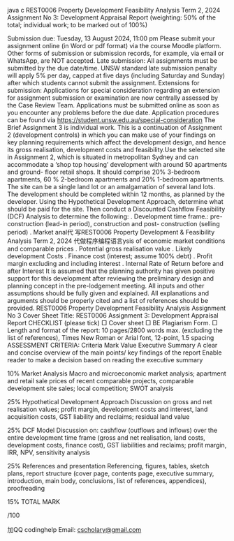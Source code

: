 java c REST0006 Property Development Feasibility Analysis Term 2, 2024 Assignment No 3: Development Appraisal Report (weighting: 50% of the total; individual work; to be marked out of 100%)

Submission due: Tuesday, 13 August 2024, 11:00 pm Please submit your assignment online (in Word or pdf format) via the course Moodle platform. Other forms of submission or submission records, for example, via email or WhatsApp, are NOT accepted. Late submission: All assignments must be submitted by the due date/time. UNSW standard late submission penalty will apply 5% per day, capped at five days (including Saturday and Sunday) after which students cannot submit the assignment. Extensions for submission: Applications for special consideration regarding an extension for assignment submission or examination are now centrally assessed by the Case Review Team. Applications must be submitted online as soon as you encounter any problems before the due date. Application procedures can be found via https://student.unsw.edu.au/special-consideration The Brief Assignment 3 is individual work. This is a continuation of Assignment 2 (development controls) in which you can make use of your findings on key planning requirements which affect the development design, and hence its gross realisation, development costs and feasibility.Use the selected site in Assignment 2, which is situated in metropolitan Sydney and can accommodate a ‘shop top housing’ development with around 50 apartments and ground- floor retail shops. It should comprise 20% 3-bedroom apartments, 60 % 2-bedroom apartments and 20% 1-bedroom apartments. The site can be a single land lot or an amalgamation of several land lots. The development should be completed within 12 months, as planned by the developer. Using the Hypothetical Development Approach, determine what should be paid for the site. Then conduct a Discounted Cashflow Feasibility (DCF) Analysis to determine the following: . Development time frame.: pre-construction (lead-in period), construction and post- construction (selling period) . Market anal代 写REST0006 Property Development & Feasibility Analysis Term 2, 2024 代做程序编程语言ysis of economic market conditions and comparable prices . Potential gross realisation value . Likely development Costs . Finance cost (interest; assume 100% debt) . Profit margin excluding and including interest . Internal Rate of Return before and after Interest It is assumed that the planning authority has given positive support for this development after reviewing the preliminary design and planning concept in the pre-lodgement meeting. All inputs and other assumptions should be fully given and explained. All explanations and arguments should be properly cited and a list of references should be provided. REST0006 Property Development Feasibility Analysis Assignment No 3 Cover Sheet Title: REST0006 Assignment 3: Development Appraisal Report CHECKLIST (please tick) □ Cover sheet □ BE Plagiarism Form. □ Length and format of the report: 10 pages/2800 words max. (excluding the list of references), Times New Roman or Arial font, 12-point, 1.5 spacing ASSESSMENT CRITERIA: Criteria Mark Value Executive Summary A clear and concise overview of the main points/ key findings of the report Enable reader to make a decision based on reading the executive summary

10% Market Analysis Macro and microeconomic market analysis; apartment and retail sale prices of recent comparable projects, comparable development site sales; local competition; SWOT analysis

25% Hypothetical Development Approach Discussion on gross and net realisation values; profit margin, development costs and interest, land acquisition costs, GST liability and reclaims; residual land value

25% DCF Model Discussion on: cashflow (outflows and inflows) over the entire development time frame (gross and net realisation, land costs, development costs, finance cost), GST liabilities and reclaims; profit margin, IRR, NPV, sensitivity analysis

25% References and presentation Referencing, figures, tables, sketch plans, report structure (cover page, contents page, executive summary, introduction, main body, conclusions, list of references, appendices), proofreading

15% TOTAL MARK

/100


加QQ codinghelp Email: cscholary@gmail.com
